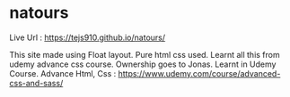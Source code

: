 # natours

Live Url : https://tejs910.github.io/natours/


This site made using Float layout. 
Pure html css used.
Learnt all this from udemy advance css course. 
Ownership goes to Jonas. Learnt in Udemy Course. Advance Html, Css : https://www.udemy.com/course/advanced-css-and-sass/
